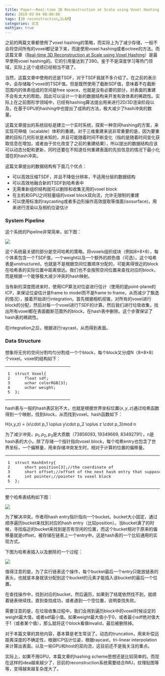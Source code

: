 ```yaml
---
title: Paper——Real-time 3D Reconstruction at Scale using Voxel Hashing
date: 2019-03-04 00:00:00
tags: [3D reconstruction,SLAM]
categories: 论文
mathjax: true
---       
```


之前的两篇文章都使用了voxel hashing的策略，而实际上为了减少存储，一般不会将空间所有的voxel都记录下来，而是使用voxel hashing或者octree的方法。而这篇文章（[Real-time 3D Reconstruction at Scale using Voxel Hashing](http://www.graphics.stanford.edu/~niessner/papers/2013/4hashing/niessner2013hashing.pdf)）是最早使用voxel hashing的。它的引用量达到了390。鉴于不是深度学习等热门领域，实际上这个成绩已经相当不错了。  

<!--more-->


当然，这篇文章中使用的还是TSDF，对于TSDF我就不多介绍了。在之前的表示中，会存储每个voxel的TSDF值。但是既然使用了截断SDF值，意味着不在截断范围内的体素组成的空间是free space，也就是没有必要的部分，对表面的重建不会有太大的帮助。因此可以设计一个新的数据结构来开发有效体素的稀疏性。实际上在之前图形学领域中，已经有hashing算法提出用来进行2D/3D渲染阶段以及，在基于GPU的hashing中也提出了成熟的方法，极大减少了hash冲突的数量。

这篇文章提出的系统目标是建立一个实时系统，探索一种空间hashing的方案，来实现可伸缩（scalable）体积的重建。对于三维重建来说非常重要的是，因为要重建的目标几何形状是未知的，并且可能随着时间不断变化（指的是随着时间变化获取信息在增加，或者由于优化改变了之前的重建结果），所以提出的数据结构应该可以动态分配和更新，同时还要在不知道任何重建表面的先验信息的情况下最小化潜在的hash冲突。

这篇文章提出的数据结构有下面几个优点：

*   可以高效压缩TSDF，并且不降低分辨率，不适用分层的数据结构
*   可以高效地融合新的TSDF到哈希表中
*   无需重新组织结构就可以删除和收集无用的voxel block
*   在主机和GPU之间轻量级的voxel block双向流，允许无限制的重建
*   可以使用标准的raycasting或者多边形操作高效提取等值面(isosurface)，用来进行渲染以及相机位姿估计

### [](about:blank#System-Pipeline "System Pipeline")System Pipeline

这个系统的Pipeline非常简单，如下图：

![](https://evolution-video.oss-cn-beijing.aliyuncs.com/images/hashing.png)

这个系统最关键的部分是空间哈希的策略。将voxels组织成块（例如8×8×8），每个体素包含一个TSDF值，一个weight以及一个额外的颜色值（可选）。这个哈希表是unstructured，也就是不是根据空间位置顺序分配的，可能离得很近的block在哈希表的实际位置中距离很远。我们也不会按照空间位置来查找对应的block，而是根据一个能够极大减少冲突的hash映射。

当有新的深度图进来时，使用ICP算法对位姿进行估计（使用的是point-plane的ICP，来保证位姿估计是frame to model而不是frame to frame，从而减少了飘逸的情况），接着开始进行integration。首先根据相机视锥，对所有的voxel进行block的分配，然后对每一个voxel进行TSDF的计算。然后我们进行垃圾收集，找出所有voxel都在表面截断范围外的block，在hash表中删除。这个步骤保证了hash表的稀疏性。

在integration之后，根据进行raycast，从而得到表面。

### [](about:blank#Data-Structure "Data Structure")Data Structure

想象将无穷的空间分割均匀分割成一个个block，每个block又分成N（8×8×8）个voxel。voxel的结构如下：  

<table><tbody><tr><td class="gutter"><pre><span class="line">1</span><br><span class="line">2</span><br><span class="line">3</span><br><span class="line">4</span><br><span class="line">5</span><br></pre></td><td class="code"><pre><span class="line"><span class="class"><span class="keyword">struct</span> <span class="title">Voxel</span>{</span></span><br><span class="line">    <span class="keyword">float</span> sdf;</span><br><span class="line">    uchar colorRGB[<span class="number">3</span>];</span><br><span class="line">    uchar weight;</span><br><span class="line">};</span><br></pre></td></tr></tbody></table>

hash表与一般的hash表区别不大，也就是根据世界坐标位置$(x,y,z)$通过哈希函数得到一个映射，找到block，从而找到voxel。hash函数如下：

H(x,y,z) = (x\cdot p_1 \oplus y\cdot p_2 \oplus z \cdot p_3)mod n

为了减少冲突，$p_1,p_2,p_3$是大质数（73856093, 19349669, 83492791），n是hash表的大小。除了存储一个指针指向voxel block，每个哈希entry也包含了世界坐标，一个偏移量，用来存储冲突发生时，相对于计算的位置的偏移量。

<table><tbody><tr><td class="gutter"><pre><span class="line">1</span><br><span class="line">2</span><br><span class="line">3</span><br><span class="line">4</span><br><span class="line">5</span><br></pre></td><td class="code"><pre><span class="line"><span class="class"><span class="keyword">struct</span> <span class="title">HashEntry</span>{</span></span><br><span class="line">    <span class="keyword">short</span> position[<span class="number">3</span>];<span class="comment">//the coordinate of </span></span><br><span class="line">    <span class="keyword">short</span> offset;<span class="comment">//offset of the next hash entry that suppose to be in the same bucket</span></span><br><span class="line">    <span class="keyword">int</span> pointer;<span class="comment">//pointer to voxel block</span></span><br><span class="line">};</span><br></pre></td></tr></tbody></table>

整个哈希表结构如下图：

![](https://evolution-video.oss-cn-beijing.aliyuncs.com/images/hashing1.png)

为了解决冲突，作者将hash entry指针指向一个bucket。bucket大小固定，通过顺序遍历bucket来找到对应的hash entry（比较position）。当bucket满了的时候，寻找临近的bucket来找到是否有空闲的位置，而这个bucket相对于原来的偏移量就是offset，被存储在链表上一个entry中。这是hash表的一个比较通用的实现方式。

下图为哈希表插入以及删除的一个过程：

![](https://evolution-video.oss-cn-beijing.aliyuncs.com/images/hashing2.png)

值得注意的是，为了实行链表这个操作，每个bucket最后一个entry只能放链表的表头，也就是本身就该分配到这个bucket的元素才能插入该bucket的最后一个位置。

在查找操作中，找到对应的bucket，然后遍历，如果到了结尾依然找不到，就顺着链表继续找，直到查找成功，或者遇到一个空位置，说明查找失败。

需要注意的是，在垃圾收集过程中，我们会用到遍历block中的voxel时候设定的weight最大值，或者sdf最小值。如果weight最大值小于0，或者最小sdf绝对值大于1（或者某个值），那么就将这个block看做invalid，最后被删除掉。

对于本篇文章的其他内容，基本算是老生常谈了。动态的truncation，用来补偿远距离深度的不确定性，根据ICP估计位姿，根据raycast，tri-linear interpolation来计算出表面。以及一些GPU和host的双向流，这目前还不是我关注的重点。

实际上，如果不用GPU，本篇文章的hashing scheme思想还是比较简单的。而现在这样的idea越来越少了，目前的reconstruction系统需要结合IMU，纹理贴图等等，变得越来越复杂庞大了。


